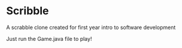 # Scribble
A scrabble clone created for first year intro to software development

Just run the Game.java file to play!